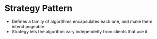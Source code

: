 # Strategy Pattern
- Defines a family of algorithms encapsulates each one, and make them interchangeable.
- Strategy lets the algorithm vary independetly from clients that use it.
